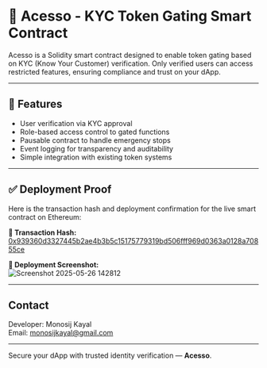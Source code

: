 # 🔐 Acesso - KYC Token Gating Smart Contract

Acesso is a Solidity smart contract designed to enable token gating based on KYC (Know Your Customer) verification. Only verified users can access restricted features, ensuring compliance and trust on your dApp.

---

## 🚀 Features

- User verification via KYC approval  
- Role-based access control to gated functions  
- Pausable contract to handle emergency stops  
- Event logging for transparency and auditability  
- Simple integration with existing token systems  

---

## ✅ Deployment Proof

Here is the transaction hash and deployment confirmation for the live smart contract on Ethereum:

**🔗 Transaction Hash:**  
[0x939360d3327445b2ae4b3b5c15175779319bd506fff969d0363a0128a70855ce](https://etherscan.io/tx/0x939360d3327445b2ae4b3b5c15175779319bd506fff969d0363a0128a70855ce)

**📸 Deployment Screenshot:**  
![Screenshot 2025-05-26 142812](https://github.com/user-attachments/assets/80f98e82-dca6-4884-8093-5cb1b0be0814)


---


## Contact

Developer: Monosij Kayal  
Email: monosijkayal@gmail.com

---

Secure your dApp with trusted identity verification — **Acesso**.
